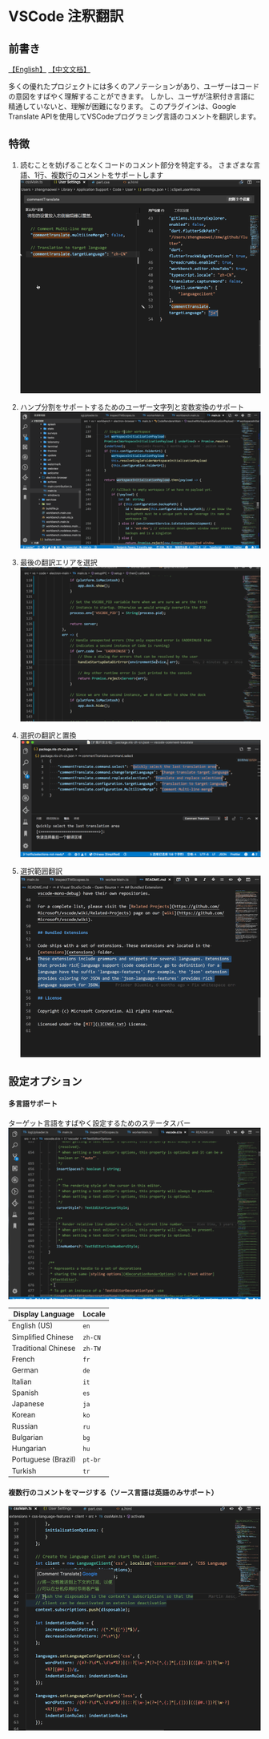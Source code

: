 # VSCode 注釈翻訳

## 前書き
[【English】](./README.md) [【中文文档】](../README.md)

多くの優れたプロジェクトには多くのアノテーションがあり、ユーザーはコードの意図をすばやく理解することができます。 しかし、ユーザが注釈付き言語に精通していないと、理解が困難になります。 このプラグインは、Google Translate APIを使用してVSCodeプログラミング言語のコメントを翻訳します。

## 特徴
1. 読むことを妨げることなくコードのコメント部分を特定する。 さまざまな言語、1行、複数行のコメントをサポートします
![Introduction](./image/ja/Introduction.gif)

2. ハンプ分割をサポートするためのユーザー文字列と変数変換のサポート
![Introduction](./image/cn/variable.gif)

3. 最後の翻訳エリアを選択
![Introduction](./image/cn/select.gif)

4. 選択の翻訳と置換
![Introduction](./image/translate-selections.gif)

5. 選択範囲翻訳
![Introduction](./image/cn/selection.gif)

## 設定オプション
#### 多言語サポート
ターゲット言語をすばやく設定するためのステータスバー
![Multi-language](./image/cn/status-bar.gif)

| Display Language    | Locale  |
| ------------------- | ------- |
| English (US)        | `en`    |
| Simplified Chinese  | `zh-CN` |
| Traditional Chinese | `zh-TW` |
| French              | `fr`    |
| German              | `de`    |
| Italian             | `it`    |
| Spanish             | `es`    |
| Japanese            | `ja`    |
| Korean              | `ko`    |
| Russian             | `ru`    |
| Bulgarian           | `bg`    |
| Hungarian           | `hu`    |
| Portuguese (Brazil) | `pt-br` |
| Turkish             | `tr`    |


#### 複数行のコメントをマージする（ソース言語は英語のみサポート）
![Multi-line-merge](./image/multi-line-merge.gif)
